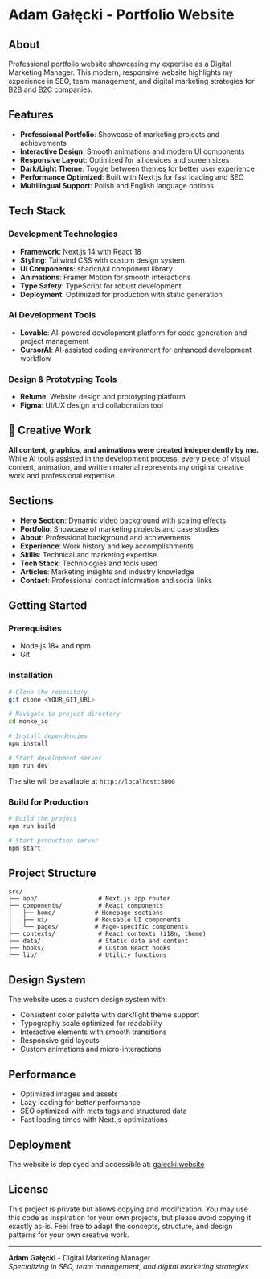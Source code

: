 # Adam Gałęcki - Portfolio Website

## About

Professional portfolio website showcasing my expertise as a Digital Marketing Manager. This modern, responsive website highlights my experience in SEO, team management, and digital marketing strategies for B2B and B2C companies.

## Features

- **Professional Portfolio**: Showcase of marketing projects and achievements
- **Interactive Design**: Smooth animations and modern UI components
- **Responsive Layout**: Optimized for all devices and screen sizes
- **Dark/Light Theme**: Toggle between themes for better user experience
- **Performance Optimized**: Built with Next.js for fast loading and SEO
- **Multilingual Support**: Polish and English language options

## Tech Stack

### Development Technologies
- **Framework**: Next.js 14 with React 18
- **Styling**: Tailwind CSS with custom design system
- **UI Components**: shadcn/ui component library
- **Animations**: Framer Motion for smooth interactions
- **Type Safety**: TypeScript for robust development
- **Deployment**: Optimized for production with static generation

### AI Development Tools
- **Lovable**: AI-powered development platform for code generation and project management
- **CursorAI**: AI-assisted coding environment for enhanced development workflow

### Design & Prototyping Tools
- **Relume**: Website design and prototyping platform
- **Figma**: UI/UX design and collaboration tool

## 🎨 Creative Work

**All content, graphics, and animations were created independently by me.** While AI tools assisted in the development process, every piece of visual content, animation, and written material represents my original creative work and professional expertise.

## Sections

- **Hero Section**: Dynamic video background with scaling effects
- **Portfolio**: Showcase of marketing projects and case studies
- **About**: Professional background and achievements
- **Experience**: Work history and key accomplishments
- **Skills**: Technical and marketing expertise
- **Tech Stack**: Technologies and tools used
- **Articles**: Marketing insights and industry knowledge
- **Contact**: Professional contact information and social links

## Getting Started

### Prerequisites

- Node.js 18+ and npm
- Git

### Installation

```bash
# Clone the repository
git clone <YOUR_GIT_URL>

# Navigate to project directory
cd monke_io

# Install dependencies
npm install

# Start development server
npm run dev
```

The site will be available at `http://localhost:3000`

### Build for Production

```bash
# Build the project
npm run build

# Start production server
npm start
```

## Project Structure

```
src/
├── app/                 # Next.js app router
├── components/          # React components
│   ├── home/           # Homepage sections
│   ├── ui/             # Reusable UI components
│   └── pages/          # Page-specific components
├── contexts/            # React contexts (i18n, theme)
├── data/                # Static data and content
├── hooks/               # Custom React hooks
└── lib/                 # Utility functions
```

## Design System

The website uses a custom design system with:
- Consistent color palette with dark/light theme support
- Typography scale optimized for readability
- Interactive elements with smooth transitions
- Responsive grid layouts
- Custom animations and micro-interactions

## Performance

- Optimized images and assets
- Lazy loading for better performance
- SEO optimized with meta tags and structured data
- Fast loading times with Next.js optimizations

## Deployment

The website is deployed and accessible at: [galecki.website](https://galecki.website)

## License

This project is private but allows copying and modification. You may use this code as inspiration for your own projects, but please avoid copying it exactly as-is. Feel free to adapt the concepts, structure, and design patterns for your own creative work.

---

**Adam Gałęcki** - Digital Marketing Manager  
*Specializing in SEO, team management, and digital marketing strategies*
